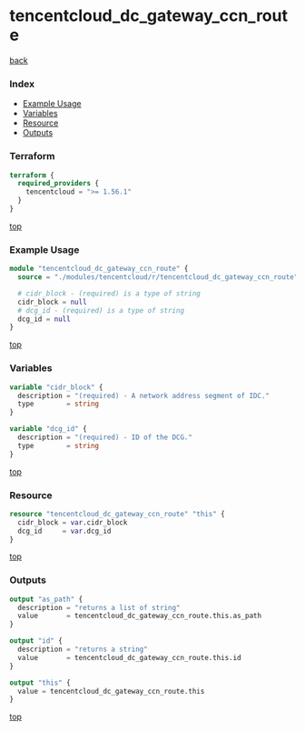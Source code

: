 # tencentcloud_dc_gateway_ccn_route

[back](../tencentcloud.md)

### Index

- [Example Usage](#example-usage)
- [Variables](#variables)
- [Resource](#resource)
- [Outputs](#outputs)

### Terraform

```terraform
terraform {
  required_providers {
    tencentcloud = ">= 1.56.1"
  }
}
```

[top](#index)

### Example Usage

```terraform
module "tencentcloud_dc_gateway_ccn_route" {
  source = "./modules/tencentcloud/r/tencentcloud_dc_gateway_ccn_route"

  # cidr_block - (required) is a type of string
  cidr_block = null
  # dcg_id - (required) is a type of string
  dcg_id = null
}
```

[top](#index)

### Variables

```terraform
variable "cidr_block" {
  description = "(required) - A network address segment of IDC."
  type        = string
}

variable "dcg_id" {
  description = "(required) - ID of the DCG."
  type        = string
}
```

[top](#index)

### Resource

```terraform
resource "tencentcloud_dc_gateway_ccn_route" "this" {
  cidr_block = var.cidr_block
  dcg_id     = var.dcg_id
}
```

[top](#index)

### Outputs

```terraform
output "as_path" {
  description = "returns a list of string"
  value       = tencentcloud_dc_gateway_ccn_route.this.as_path
}

output "id" {
  description = "returns a string"
  value       = tencentcloud_dc_gateway_ccn_route.this.id
}

output "this" {
  value = tencentcloud_dc_gateway_ccn_route.this
}
```

[top](#index)